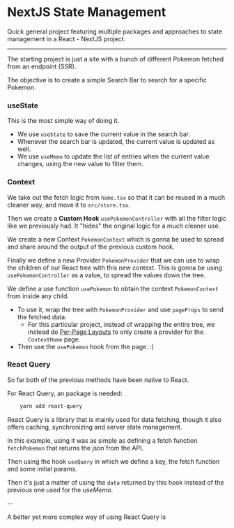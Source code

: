 # NextJS State Management 

Quick general project featuring multiple packages and approaches to state management in a React - NextJS project.

---
The starting project is just a site with a bunch of different Pokemon fetched from an endpoint (SSR).

The objective is to create a simple Search Bar to search for a specific Pokemon.
 
### useState

This is the most simple way of doing it.

- We use `useState` to save the current value in the search bar. 
- Whenever the search bar is updated, the current value is updated as well.
- We use `useMemo` to update the list of entries when the current value changes, using the new value to filter them. 

### Context

We take out the fetch logic from `home.tsx` so that it can be reused in a much cleaner way, and move it to  `src/store.tsx`.

Then we create a **Custom Hook** `usePokemonController` with all the filter logic like we previously had. It "hides" the original logic for a much cleaner use.

We create a new Context `PokemonContext` which is gonna be used to spread and share around the output of the previous custom hook. 

Finally we define a new Provider `PokemonProvider` that we can use to wrap the children of our React tree with this new context. This is gonna be using `usePokemonController` as a value, to spread the values down the tree.

We define a use function `usePokemon` to obtain the context `PokemonContext` from inside any child.

- To use it, wrap the tree with `PokemonProvider` and use `pageProps` to send the fetched data.
  - For this particular project, instead of wrapping the entire tree, we instead do [Per-Page Layouts](https://nextjs.org/docs/basic-features/layouts#per-page-layouts) to only create a provider for the `ContextHome` page.
- Then use the `usePokemon` hook from the page. :)

### React Query

So far both of the previous methods have been native to React. 

For React Query, an package is needed:
```bash
    yarn add react-query
```

React Query is a library that is mainly used for data fetching, though it also offers caching, synchronizing and server state management.

In this example, using it was as simple as defining a fetch function `fetchPokemon` that returns the json from the API. 

Then using the hook `useQuery` in which we define a key, the fetch function and some initial params.

Then it's just a matter of using the `data` returned by this hook instead of the previous one used for the *useMemo*.


--

A better yet more complex way of using React Query is 